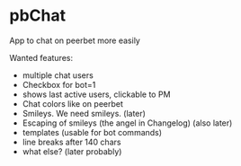 pbChat
======

App to chat on peerbet more easily

Wanted features:

* multiple chat users
* Checkbox for bot=1
* shows last active users, clickable to PM
* Chat colors like on peerbet
* Smileys. We need smileys. (later)
* Escaping of smileys (the angel in Changelog) (also later)
* templates (usable for bot commands)
* line breaks after 140 chars
* what else? (later probably)
